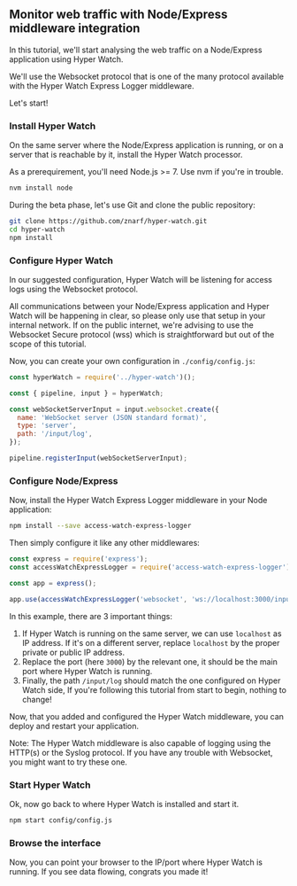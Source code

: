 ## Monitor web traffic with Node/Express middleware integration

In this tutorial, we'll start analysing the web traffic on a Node/Express application using Hyper Watch.

We'll use the Websocket protocol that is one of the many protocol available with the Hyper Watch Express Logger middleware.

Let's start!

### Install Hyper Watch

On the same server where the Node/Express application is running, or on a server that is reachable by it, install the Hyper Watch processor.

As a prerequirement, you'll need Node.js &gt;= 7. Use nvm if you're in trouble.

```bash
nvm install node
```

During the beta phase, let's use Git and clone the public repository:

```bash
git clone https://github.com/znarf/hyper-watch.git
cd hyper-watch
npm install
```

### Configure Hyper Watch

In our suggested configuration, Hyper Watch will be listening for access logs using the Websocket protocol.

All communications between your Node/Express application and Hyper Watch will be happening in clear, so please only use that setup in your internal network. If on the public internet, we're advising to use the Websocket Secure protocol (wss) which is straightforward but out of the scope of this tutorial.

Now, you can create your own configuration in `./config/config.js`:

```javascript
const hyperWatch = require('../hyper-watch')();

const { pipeline, input } = hyperWatch;

const webSocketServerInput = input.websocket.create({
  name: 'WebSocket server (JSON standard format)',
  type: 'server',
  path: '/input/log',
});

pipeline.registerInput(webSocketServerInput);
```

### Configure Node/Express

Now, install the Hyper Watch Express Logger middleware in your Node application:

```bash
npm install --save access-watch-express-logger
```

Then simply configure it like any other middlewares:

```javascript
const express = require('express');
const accessWatchExpressLogger = require('access-watch-express-logger');

const app = express();

app.use(accessWatchExpressLogger('websocket', 'ws://localhost:3000/input/log'));
```

In this example, there are 3 important things:

1. If Hyper Watch is running on the same server, we can use `localhost` as IP address.
   If it's on a different server, replace `localhost` by the proper private or public IP address.
2. Replace the port (here `3000`) by the relevant one, it should be the main port where Hyper Watch is running.
3. Finally, the path `/input/log` should match the one configured on Hyper Watch side, If you're following this tutorial from start to begin, nothing to change!

Now, that you added and configured the Hyper Watch middleware, you can deploy and restart your application.

Note: The Hyper Watch middleware is also capable of logging using the HTTP(s) or the Syslog protocol. If you have any trouble with Websocket, you might want to try these one.

### Start Hyper Watch

Ok, now go back to where Hyper Watch is installed and start it.

```bash
npm start config/config.js
```

### Browse the interface

Now, you can point your browser to the IP/port where Hyper Watch is running. If you see data flowing, congrats you made it!
